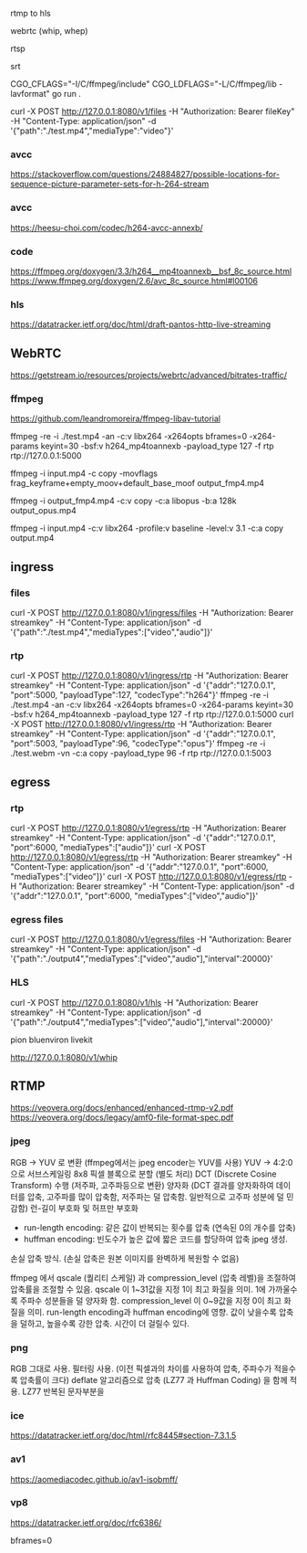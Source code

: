 rtmp to hls

webrtc (whip, whep)

rtsp

srt


CGO_CFLAGS="-I/C/ffmpeg/include" CGO_LDFLAGS="-L/C/ffmpeg/lib -lavformat" go run .


curl -X POST http://127.0.0.1:8080/v1/files -H "Authorization: Bearer fileKey" -H "Content-Type: application/json" -d '{"path":"./test.mp4","mediaType":"video"}'


### avcc
https://stackoverflow.com/questions/24884827/possible-locations-for-sequence-picture-parameter-sets-for-h-264-stream

### avcc
https://heesu-choi.com/codec/h264-avcc-annexb/

### code
https://ffmpeg.org/doxygen/3.3/h264__mp4toannexb__bsf_8c_source.html
https://www.ffmpeg.org/doxygen/2.6/avc_8c_source.html#l00106

### hls
https://datatracker.ietf.org/doc/html/draft-pantos-http-live-streaming

## WebRTC
https://getstream.io/resources/projects/webrtc/advanced/bitrates-traffic/


### ffmpeg
https://github.com/leandromoreira/ffmpeg-libav-tutorial


ffmpeg -re -i ./test.mp4 -an -c:v libx264 -x264opts bframes=0 -x264-params keyint=30 -bsf:v h264_mp4toannexb -payload_type 127 -f rtp rtp://127.0.0.1:5000

ffmpeg -i input.mp4 -c copy -movflags frag_keyframe+empty_moov+default_base_moof output_fmp4.mp4

ffmpeg -i output_fmp4.mp4 -c:v copy -c:a libopus -b:a 128k output_opus.mp4

ffmpeg -i input.mp4 -c:v libx264 -profile:v baseline -level:v 3.1 -c:a copy output.mp4

## ingress
### files
curl -X POST http://127.0.0.1:8080/v1/ingress/files -H "Authorization: Bearer streamkey" -H "Content-Type: application/json" -d '{"path":"./test.mp4","mediaTypes":["video","audio"]}'
### rtp
curl -X POST http://127.0.0.1:8080/v1/ingress/rtp -H "Authorization: Bearer streamkey" -H "Content-Type: application/json" -d '{"addr":"127.0.0.1", "port":5000, "payloadType":127, "codecType":"h264"}'
ffmpeg -re -i ./test.mp4 -an -c:v libx264 -x264opts bframes=0 -x264-params keyint=30 -bsf:v h264_mp4toannexb -payload_type 127 -f rtp rtp://127.0.0.1:5000
curl -X POST http://127.0.0.1:8080/v1/ingress/rtp -H "Authorization: Bearer streamkey" -H "Content-Type: application/json" -d '{"addr":"127.0.0.1", "port":5003, "payloadType":96, "codecType":"opus"}'
ffmpeg -re -i ./test.webm -vn -c:a copy -payload_type 96 -f rtp rtp://127.0.0.1:5003

## egress
### rtp
curl -X POST http://127.0.0.1:8080/v1/egress/rtp -H "Authorization: Bearer streamkey" -H "Content-Type: application/json" -d '{"addr":"127.0.0.1", "port":6000, "mediaTypes":["audio"]}'
curl -X POST http://127.0.0.1:8080/v1/egress/rtp -H "Authorization: Bearer streamkey" -H "Content-Type: application/json" -d '{"addr":"127.0.0.1", "port":6000, "mediaTypes":["video"]}'
curl -X POST http://127.0.0.1:8080/v1/egress/rtp -H "Authorization: Bearer streamkey" -H "Content-Type: application/json" -d '{"addr":"127.0.0.1", "port":6000, "mediaTypes":["video","audio"]}'

### egress files
curl -X POST http://127.0.0.1:8080/v1/egress/files -H "Authorization: Bearer streamkey" -H "Content-Type: application/json" -d '{"path":"./output4","mediaTypes":["video","audio"],"interval":20000}'

### HLS
curl -X POST http://127.0.0.1:8080/v1/hls -H "Authorization: Bearer streamkey" -H "Content-Type: application/json" -d '{"path":"./output4","mediaTypes":["video","audio"],"interval":20000}'

pion
bluenviron
livekit


http://127.0.0.1:8080/v1/whip


## RTMP
https://veovera.org/docs/enhanced/enhanced-rtmp-v2.pdf
https://veovera.org/docs/legacy/amf0-file-format-spec.pdf


### jpeg
RGB -> YUV 로 변환 (ffmpeg에서는 jpeg encoder는 YUV를 사용)
YUV -> 4:2:0 으로 서브스케일링
8x8 픽셀 블록으로 분할 (별도 처리)
DCT (Discrete Cosine Transform) 수행 (저주파, 고주파등으로 변환)
양자화 (DCT 결과를 양자화하여 데이터를 압축, 고주파를 많이 압축함, 저주파는 덜 압축함. 일반적으로 고주파 성분에 덜 민감함)
런-길이 부호화 및 허프만 부호화
- run-length encoding: 같은 값이 반복되는 횟수를 압축 (연속된 0의 개수를 압축)
- huffman encoding: 빈도수가 높은 값에 짧은 코드를 할당하여 압축
  jpeg 생성.

손실 압축 방식. (손실 압축은 원본 이미지를 완벽하게 복원할 수 없음)

ffmpeg 에서 qscale (퀄리티 스케일) 과 compression_level (압축 레벨)을 조절하여 압축률을 조절할 수 있음.
qscale 이 1~31값을 지정 1이 최고 화질을 의미.  1에 가까울수록 주파수 성분들을 덜 양자화 함.
compression_level 이 0~9값을 지정 0이 최고 화질을 의미. run-length encoding과 huffman encoding에 영향. 값이 낮을수록 압축을 덜하고, 높을수록 강한 압축. 시간이 더 걸릴수 있다.


### png
RGB 그대로 사용.
필터링 사용. (이전 픽셀과의 차이를 사용하여 압축, 주파수가 적을수록 압축률이 크다)
deflate 알고리즘으로 압축 (LZ77 과 Huffman Coding) 을 함께 적용.
LZ77 반복된 문자부분을

### ice
https://datatracker.ietf.org/doc/html/rfc8445#section-7.3.1.5


### av1
https://aomediacodec.github.io/av1-isobmff/
### vp8
https://datatracker.ietf.org/doc/rfc6386/


bframes=0
